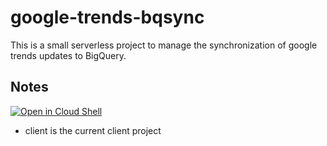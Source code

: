 # google-trends-bqsync

This is a small serverless project to manage the synchronization of google trends updates to BigQuery.

## Notes

[![Open in Cloud Shell](https://gstatic.com/cloudssh/images/open-btn.png)](https://ssh.cloud.google.com/cloudshell/open?cloudshell_git_repo=https://github.com/tyayers/google-trends-bqsync&cloudshell_git_branch=main&cloudshell_workspace=.&cloudshell_tutorial=docs/tutorial.md)

- client is the current client project
